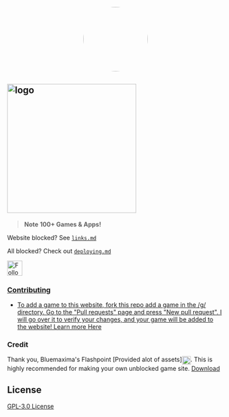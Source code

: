 <p align="center">
<kbd>
<img style="border-radius:50%" height="150px" src="https://raw.githubusercontent.com/nate-games/nate-games.github.io/main/0/assets/img/favicon.png">
</kbd>
</p>

## <a href="https://nate-games.github.io/home"><img src="https://github.com/nate-games/nate-games.github.io/assets/131909495/ec753042-8f99-4a29-ae97-041366748059" alt="logo" style="height: auto; width: 300px;" title="play"></a>
> **Note**
> **100+ Games & Apps!**

Website blocked? See [`links.md`](https://github.com/nate-games/nate-games.github.io/blob/main/links.md)

All blocked? Check out [`deploying.md`](https://github.com/nate-games/nate-games.github.io/blob/main/deploying.md)

<a href="https://www.youtube.com/@n4t3_?sub_confirmation=1"><img src="https://raw.githubusercontent.com/nate-games/nate-games.github.io/main/0/assets/img/yt.png" alt="Follow on YT" style="height: 35px; width: auto; vertical-align: middle;"/></a><a href="https://github.com/nate-games">

### Contributing

- To add a game to this website, fork this repo add a game in the /g/ directory. Go to the "Pull requests" page and press "New pull request". I will go over it to verify your changes, and your game will be added to the website! Learn more [Here](https://docs.github.com/en/get-started/quickstart/contributing-to-projects)
### Credit
Thank you, Bluemaxima's Flashpoint [Provided alot of assets]<img src="https://upload.wikimedia.org/wikipedia/commons/thumb/2/26/BlueMaxima%27s_Flashpoint_logo_-_inverted.svg/2048px-BlueMaxima%27s_Flashpoint_logo_-_inverted.svg.png" width="20" style="vertical-align: middle;">. This is highly recommended for making your own unblocked game site.
[Download](https://bluemaxima.org/flashpoint/)

## License
[GPL-3.0 License](https://github.com/nate-games/nate-games.github.io/blob/main/LICENSE.txt#view)
